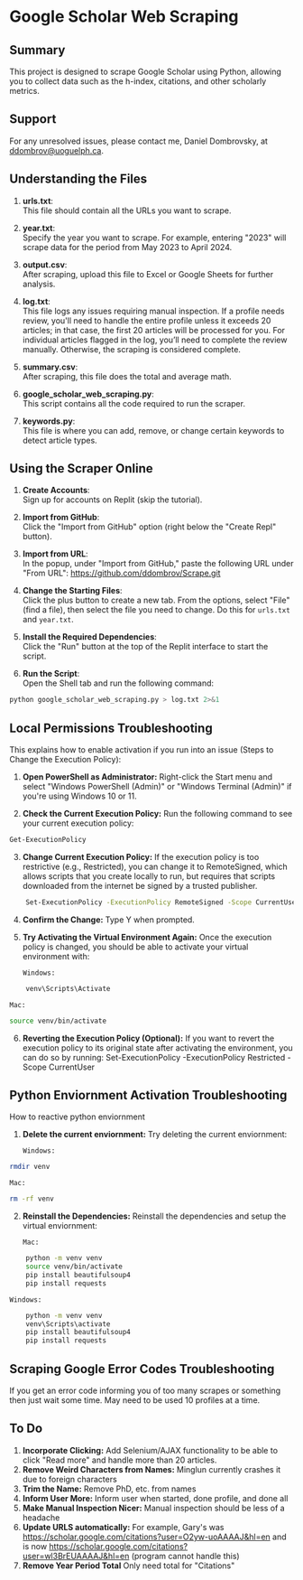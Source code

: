 # Google Scholar Web Scraping

## Summary

This project is designed to scrape Google Scholar using Python, allowing you to collect data such as the h-index, citations, and other scholarly metrics.

## Support

For any unresolved issues, please contact me, Daniel Dombrovsky, at ddombrov@uoguelph.ca.

## Understanding the Files

1. **urls.txt**:  
   This file should contain all the URLs you want to scrape.

2. **year.txt**:  
   Specify the year you want to scrape. For example, entering "2023" will scrape data for the period from May 2023 to April 2024.

3. **output.csv**:  
   After scraping, upload this file to Excel or Google Sheets for further analysis.

4. **log.txt**:  
   This file logs any issues requiring manual inspection. If a profile needs review, you'll need to handle the entire profile unless it exceeds 20 articles; in that case, the first 20 articles will be processed for you. For individual articles flagged in the log, you’ll need to complete the review manually. Otherwise, the scraping is considered complete.

5. **summary.csv**:  
   After scraping, this file does the total and average math.

6. **google_scholar_web_scraping.py**:  
   This script contains all the code required to run the scraper.

7. **keywords.py**:  
   This file is where you can add, remove, or change certain keywords to detect article types.

## Using the Scraper Online

1. **Create Accounts**:  
   Sign up for accounts on Replit (skip the tutorial).

2. **Import from GitHub**:  
   Click the "Import from GitHub" option (right below the "Create Repl" button).

3. **Import from URL**:  
   In the popup, under "Import from GitHub," paste the following URL under "From URL":
   https://github.com/ddombrov/Scrape.git

4. **Change the Starting Files**:  
   Click the plus button to create a new tab. From the options, select "File" (find a file), then select the file you need to change. Do this for `urls.txt` and `year.txt`.

5. **Install the Required Dependencies**:  
   Click the "Run" button at the top of the Replit interface to start the script.

6. **Run the Script**:  
   Open the Shell tab and run the following command:

```bash
python google_scholar_web_scraping.py > log.txt 2>&1
```

## Local Permissions Troubleshooting

This explains how to enable activation if you run into an issue (Steps to Change the Execution Policy):

1. **Open PowerShell as Administrator:**
   Right-click the Start menu and select "Windows PowerShell (Admin)" or "Windows Terminal (Admin)" if you're using Windows 10 or 11.

2. **Check the Current Execution Policy:**
   Run the following command to see your current execution policy:

```bash
Get-ExecutionPolicy
```

3.  **Change Current Execution Policy:**
    If the execution policy is too restrictive (e.g., Restricted), you can change it to RemoteSigned, which allows scripts that you create locally to run, but requires that scripts downloaded from the internet be signed by a trusted publisher.

```bash
    Set-ExecutionPolicy -ExecutionPolicy RemoteSigned -Scope CurrentUser
```

4.  **Confirm the Change:**
    Type Y when prompted.

5.  **Try Activating the Virtual Environment Again:**
    Once the execution policy is changed, you should be able to activate your virtual environment with:

        Windows:

```bash
    venv\Scripts\Activate
```

    Mac:

```bash
source venv/bin/activate
```

6.  **Reverting the Execution Policy (Optional):**
    If you want to revert the execution policy to its original state after activating the environment, you can do so by running: Set-ExecutionPolicy -ExecutionPolicy Restricted -Scope CurrentUser

## Python Enviornment Activation Troubleshooting

How to reactive python enviornment

1.  **Delete the current enviornment:**
    Try deleting the current enviornment:

        Windows:

```bash
rmdir venv
```

    Mac:

```bash
rm -rf venv
```

2.  **Reinstall the Dependencies:**
    Reinstall the dependencies and setup the virtual enviornment:

        Mac:

```bash
    python -m venv venv
    source venv/bin/activate
    pip install beautifulsoup4
    pip install requests
```

    Windows:

```bash
    python -m venv venv
    venv\Scripts\activate
    pip install beautifulsoup4
    pip install requests
```

## Scraping Google Error Codes Troubleshooting
If you get an error code informing you of too many scrapes or something then just wait some time. May need to be used 10 profiles at a time.

## To Do

1. **Incorporate Clicking:**
   Add Selenium/AJAX functionality to be able to click "Read more" and handle more than 20 articles.
2. **Remove Weird Characters from Names:**
Minglun currently crashes it due to foreign characters
3. **Trim the Name:**
Remove PhD, etc. from names
4. **Inform User More:**
Inform user when started, done profile, and done all
5. **Make Manual Inspection Nicer:**
Manual inspection should be less of a headache
6. **Update URLS automatically:**
For example, Gary's was https://scholar.google.com/citations?user=O2yw-uoAAAAJ&hl=en and is now https://scholar.google.com/citations?user=wl3BrEUAAAAJ&hl=en (program cannot handle this)
7. **Remove Year Period Total**
Only need total for "Citations"
